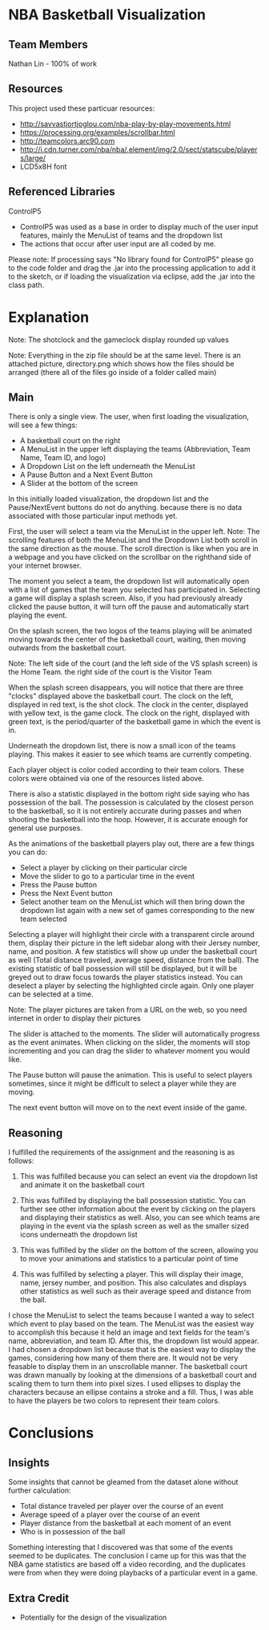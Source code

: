 NBA Basketball Visualization
============================

Team Members
------------
Nathan Lin - 100% of work

Resources
---------
This project used these particuar resources:
* http://savvastjortjoglou.com/nba-play-by-play-movements.html
* https://processing.org/examples/scrollbar.html
* http://teamcolors.arc90.com
* http://i.cdn.turner.com/nba/nba/.element/img/2.0/sect/statscube/players/large/
* LCD5x8H font

Referenced Libraries
--------------------
ControlP5
* ControlP5 was used as a base in order to display much of the user input features, mainly the MenuList of teams and the dropdown list
* The actions that occur after user input are all coded by me.

Please note: If processing says "No library found for ControlP5" please go to the code folder and drag the .jar into the processing application to add it to the sketch, or if loading the visualization via eclipse, add the .jar into the class path.

Explanation
===========
Note: The shotclock and the gameclock display rounded up values

Note: Everything in the zip file should be at the same level. There is an attached picture, directory.png which shows how the files should be arranged (there all of the files go inside of a folder called main)

Main
----
There is only a single view. The user, when first loading the visualization, will see a few things:
* A basketball court on the right
* A MenuList in the upper left displaying the teams (Abbreviation, Team Name, Team ID, and logo)
* A Dropdown List on the left underneath the MenuList
* A Pause Button and a Next Event Button
* A Slider at the bottom of the screen

In this initially loaded visualization, the dropdown list and the Pause/NextEvent buttons do not do anything. because there is no data associated with those particular input methods yet.

First, the user will select a team via the MenuList in the upper left.
Note: The scrolling features of both the MenuList and the Dropdown List both scroll in the same direction as the mouse. The scroll direction is like when you are in a webpage and you have clicked on the scrollbar on the righthand side of your internet browser.

The moment you select a team, the dropdown list will automatically open with a list of games that the team you selected has participated in. Selecting a game will display a splash screen. Also, if you had previously already clicked the pause button, it will turn off the pause and automatically start playing the event.

On the splash screen, the two logos of the teams playing will be animated moving towards the center of the basketball court, waiting, then moving outwards from the basketball court.

Note: The left side of the court (and the left side of the VS splash screen) is the Home Team. the right side of the court is the Visitor Team

When the splash screen disappears, you will notice that there are three "clocks" displayed above the basketball court. The clock on the left, displayed in red text, is the shot clock. The clock in the center, displayed with yellow text, is the game clock. The clock on the right, displayed with green text, is the period/quarter of the basketball game in which the event is in.

Underneath the dropdown list, there is now a small icon of the teams playing. This makes it easier to see which teams are currently competing.

Each player object is color coded according to their team colors. These colors were obtained via one of the resources listed above.

There is also a statistic displayed in the bottom right side saying who has possession of the ball. The possession is calculated by the closest person to the basketball, so it is not entirely accurate during passes and when shooting the basketball into the hoop. However, it is accurate enough for general use purposes.

As the animations of the basketball players play out, there are a few things you can do:
* Select a player by clicking on their particular circle
* Move the slider to go to a particular time in the event
* Press the Pause button
* Press the Next Event button
* Select another team on the MenuList which will then bring down the dropdown list again with a new set of games corresponding to the new team selected

Selecting a player will highlight their circle with a transparent circle around them, display their picture in the left sidebar along with their Jersey number, name, and position. A few statistics will show up under the basketball court as well (Total distance traveled, average speed, distance from the ball). The existing statistic of ball possession will still be displayed, but it will be greyed out to draw focus towards the player statistics instead. You can deselect a player by selecting the highlighted circle again. Only one player can be selected at a time.

Note: The player pictures are taken from a URL on the web, so you need internet in order to display their pictures

The slider is attached to the moments. The slider will automatically progress as the event animates. When clicking on the slider, the moments will stop incrementing and you can drag the slider to whatever moment you would like.

The Pause button will pause the animation. This is useful to select players sometimes, since it might be difficult to select a player while they are moving.

The next event button will move on to the next event inside of the game.

Reasoning
---------
I fulfilled the requirements of the assignment and the reasoning is as follows:

1. This was fulfilled because you can select an event via the dropdown list and animate it on the basketball court

2. This was fulfilled by displaying the ball possession statistic. You can further see other information about the event by clicking on the players and displaying their statistics as well. Also, you can see which teams are playing in the event via the splash screen as well as the smaller sized icons underneath the dropdown list

3. This was fulfilled by the slider on the bottom of the screen, allowing you to move your animations and statistics to a particular point of time

4. This was fulfilled by selecting a player. This will display their image, name, jersey number, and position. This also calculates and displays other statistics as well such as their average speed and distance from the ball.


I chose the MenuList to select the teams because I wanted a way to select which event to play based on the team. The MenuList was the easiest way to accomplish this because it held an image and text fields for the team's name, abbreviation, and team ID. After this, the dropdown list would appear. I had chosen a dropdown list because that is the easiest way to display the games, considering how many of them there are. It would not be very feasable to display them in an unscrollable manner. The basketball court was drawn manually by looking at the dimensions of a basketball court and scaling them to turn them into pixel sizes. I used ellipses to display the characters because an ellipse contains a stroke and a fill. Thus, I was able to have the players be two colors to represent their team colors.

Conclusions
===========

Insights
--------
Some insights that cannot be gleamed from the dataset alone without further calculation:
* Total distance traveled per player over the course of an event
* Average speed of a player over the course of an event
* Player distance from the basketball at each moment of an event
* Who is in possession of the ball

Something interesting that I discovered was that some of the events seemed to be duplicates. The conclusion I came up for this was that the NBA game statistics are based off a video recording, and the duplicates were from when they were doing playbacks of a particular event in a game.

Extra Credit
------------
* Potentially for the design of the visualization